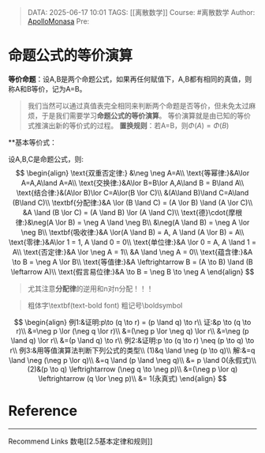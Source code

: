 > DATA: 2025-06-17 10:01
> TAGS: [[离散数学]]
> Course: #离散数学
> Author: [ApolloMonasa](https://github.com/ApolloMonasa)
> Pre: 


# 命题公式的等价演算
**等价命题**：设A,B是两个命题公式，如果再任何赋值下，A,B都有相同的真值，则称A和B等价，记为A=B。
> 我们当然可以通过真值表完全相同来判断两个命题是否等价，但未免太过麻烦，于是我们需要学习**命题公式的等价演算**。
> 等价演算就是由已知的等价式推演出新的等价式的过程。
> **置换规则**：若A=B，则$\Phi(A)=\Phi(B)$

**基本等价式：

设A,B,C是命题公式，则:
$$
\begin{align}
\text{双重否定律:} &\neg \neg A=A\\
\text{等幂律:}&A\lor A=A,A\land A=A\\
\text{交换律:}&A\lor B=B\lor A,A\land B = B\land A\\
\text{结合律:}&(A\lor B)\lor C=A\lor(B \lor C)\\
&(A\land B)\land C=A\land (B\land C)\\
\textbf{分配律:}&A \lor (B \land C) = (A \lor B) \land (A \lor C)\\
&A \land (B \lor C) = (A \land B) \lor (A \land C)\\
\text{德}\cdot{摩根律:}&\neg(A \lor B) = \neg A \land \neg B\\
&\neg(A \land B) = \neg A \lor \neg B\\
\textbf{吸收律:}&A \lor(A \land B) = A, A \land (A \lor B) = A\\
\text{零律:}&A\lor 1 = 1, A \land 0 = 0\\
\text{单位律:}&A \lor 0 = A, A \land 1 = A\\
\text{否定律:}&A \lor \neg A = 1\\
&A \land \neg A = 0\\
\text{蕴含律:}&A \to B = \neg A \lor B\\
\text{等值律:}&A \leftrightarrow B = (A \to B) \land (B \leftarrow A)\\
\text{假言易位律:}&A \to B = \neg B \to \neg A
\end{align}
$$
>尤其注意**分配律**的逆用和n对n分配！！！

> 粗体字\textbf(text-bold font)
> 粗记号\boldsymbol

$$
\begin{align}
例1:&证明:p\to (q \to r) = (p \land q) \to r\\
证:&p \to (q \to r)\\
&=\neg p \lor (\neg q \lor r)\\
&=(\neg p \lor \neg q) \lor r\\
&=\neg (p \land q) \lor r\\
&=(p \land q) \to r\\
例2:&证明:p \to (q \to r) \neq (p \to q) \to r\\
例3:&用等值演算法判断下列公式的类型\\
(1)&q \land \neg (p \to q)\\
解:&=q \land \neg (\neg p \lor q)\\
&=q \land (p \land \neg q)\\
&= p \land 0(永假式)\\
(2)&(p \to q) \leftrightarrow (\neg q \to \neg p)\\
&=(\neg p \lor q) \leftrightarrow (q \lor 
\neg p)\\
&= 1(永真式)
\end{align}
$$



 

# Reference


---
Recommend Links
数电[[2.5基本定律和规则]]
